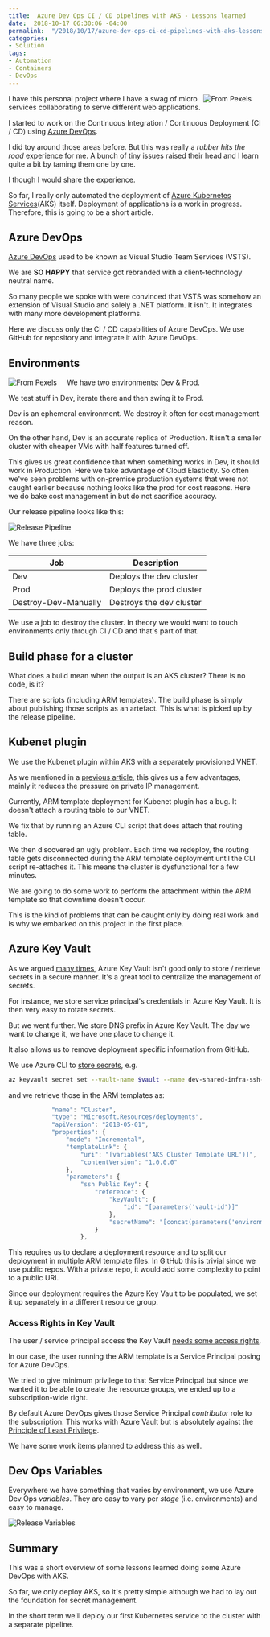 ```yaml
---
title:  Azure Dev Ops CI / CD pipelines with AKS - Lessons learned
date:  2018-10-17 06:30:06 -04:00
permalink:  "/2018/10/17/azure-dev-ops-ci-cd-pipelines-with-aks-lessons-learned/"
categories:
- Solution
tags:
- Automation
- Containers
- DevOps
---
```

<img style="float:right;padding-right:20px;" title="From Pexels" src="/assets/2018/10/azure-dev-ops-ci-cd-pipelines-with-aks-lessons-learned/business-close-up-energy-191648-e1539692591199.jpg" />

I have this personal project where I have a swag of micro services collaborating to serve different web applications.

I started to work on the Continuous Integration / Continuous Deployment (CI / CD) using <a href="https://docs.microsoft.com/en-us/azure/devops/user-guide/what-is-azure-devops-services">Azure DevOps</a>.

I did toy around those areas before.  But this was really a <em>rubber hits the road</em> experience for me.  A bunch of tiny issues raised their head and I learn quite a bit by taming them one by one.

I though I would share the experience.

So far, I really only automated the deployment of <a href="https://vincentlauzon.com/tag/containers/">Azure Kubernetes Services</a>(AKS) itself.  Deployment of applications is a work in progress.  Therefore, this is going to be a short article.

<h2>Azure DevOps</h2>

<a href="https://docs.microsoft.com/en-us/azure/devops/user-guide/what-is-azure-devops-services">Azure DevOps</a> used to be known as Visual Studio Team Services (VSTS).

We are <strong>SO HAPPY</strong> that service got rebranded with a client-technology neutral name.

So many people we spoke with were convinced that VSTS was somehow an extension of Visual Studio and solely a .NET platform.  It isn't.  It integrates with many more development platforms.

Here we discuss only the CI / CD capabilities of Azure DevOps.  We use GitHub for repository and integrate it with Azure DevOps.

<h2>Environments</h2>

<img style="float:left;padding-right:20px;" title="From Pexels" src="/assets/2018/10/azure-dev-ops-ci-cd-pipelines-with-aks-lessons-learned/art-ball-ball-shaped-235615-e1539706329190.jpg" />

We have two environments:  Dev &amp; Prod.

We test stuff in Dev, iterate there and then swing it to Prod.

Dev is an ephemeral environment.  We destroy it often for cost management reason.

On the other hand, Dev is an accurate replica of Production.  It isn't a smaller cluster with cheaper VMs with half features turned off.

This gives us great confidence that when something works in Dev, it should work in Production.  Here we take advantage of Cloud Elasticity.  So often we've seen problems with on-premise production systems that were not caught earlier because nothing looks like the prod for cost reasons.  Here we do bake cost management in but do not sacrifice accuracy.

Our release pipeline looks like this:

<img src="/assets/2018/10/azure-dev-ops-ci-cd-pipelines-with-aks-lessons-learned/release-pipeline.png" alt="Release Pipeline" />

We have three jobs:

<table>
<thead>
<tr>
  <th>Job</th>
  <th>Description</th>
</tr>
</thead>
<tbody>
<tr>
  <td>Dev</td>
  <td>Deploys the dev cluster</td>
</tr>
<tr>
  <td>Prod</td>
  <td>Deploys the prod cluster</td>
</tr>
<tr>
  <td>Destroy-Dev-Manually</td>
  <td>Destroys the dev cluster</td>
</tr>
</tbody>
</table>

We use a job to destroy the cluster.  In theory we would want to touch environments only through CI / CD and that's part of that.

<h2>Build phase for a cluster</h2>

What does a build mean when the output is an AKS cluster?  There is no code, is it?

There are scripts (including ARM templates).  The build phase is simply about publishing those scripts as an artefact.  This is what is picked up by the release pipeline.

<h2>Kubenet plugin</h2>

We use the Kubenet plugin within AKS with a separately provisioned VNET.

As we mentioned in a <a href="https://vincentlauzon.com/2018/09/06/aks-with-kubenet-vs-azure-networking-plug-in/">previous article</a>, this gives us a few advantages, mainly it reduces the pressure on private IP management.

Currently, ARM template deployment for Kubenet plugin has a bug.  It doesn't attach a routing table to our VNET.

We fix that by running an Azure CLI script that does attach that routing table.

We then discovered an ugly problem.  Each time we redeploy, the routing table gets disconnected during the ARM template deployment until the CLI script re-attaches it.  This means the cluster is dysfunctional for a few minutes.

We are going to do some work to perform the attachment within the ARM template so that downtime doesn't occur.

This is the kind of problems that can be caught only by doing real work and is why we embarked on this project in the first place.

<h2>Azure Key Vault</h2>

As we argued <a href="https://vincentlauzon.com/2015/02/03/azure-key-vault/">many times</a>, Azure Key Vault isn't good only to store / retrieve secrets in a secure manner.  It's a great tool to centralize the management of secrets.

For instance, we store service principal's credentials in Azure Key Vault.  It is then very easy to rotate secrets.

But we went further.  We store DNS prefix in Azure Key Vault.  The day we want to change it, we have one place to change it.

It also allows us to remove deployment specific information from GitHub.

We use Azure CLI to <a href="https://github.com/vplauzon/shared-infra/blob/master/secrets.sh">store secrets</a>, e.g.

```bash
az keyvault secret set --vault-name $vault --name dev-shared-infra-ssh-public-key --value <VALUE>
```

and we retrieve those in the ARM templates as:

```JavaScript
            "name": "Cluster",
            "type": "Microsoft.Resources/deployments",
            "apiVersion": "2018-05-01",
            "properties": {
                "mode": "Incremental",
                "templateLink": {
                    "uri": "[variables('AKS Cluster Template URL')]",
                    "contentVersion": "1.0.0.0"
                },
                "parameters": {
                    "ssh Public Key": {
                        "reference": {
                            "keyVault": {
                                "id": "[parameters('vault-id')]"
                            },
                            "secretName": "[concat(parameters('environment'),'-shared-infra-ssh-public-key')]"
                        }
                    },

```

This requires us to declare a deployment resource and to split our deployment in multiple ARM template files.  In GitHub this is trivial since we use public repos.  With a private repo, it would add some complexity to point to a public URI.

Since our deployment requires the Azure Key Vault to be populated, we set it up separately in a different resource group.

<h3>Access Rights in Key Vault</h3>

The user / service principal access the Key Vault <a href="https://docs.microsoft.com/en-us/azure/key-vault/tutorial-web-application-keyvault#grant-rights-to-the-application-identity">needs some access rights</a>.

In our case, the user running the ARM template is a Service Principal posing for Azure DevOps.

We tried to give minimum privilege to that Service Principal but since we wanted it to be able to create the resource groups, we ended up to a subscription-wide right.

By default Azure DevOps gives those Service Principal <em>contributor</em> role to the subscription.  This works with Azure Vault but is absolutely against the <a href="https://en.wikipedia.org/wiki/Principle_of_least_privilege">Principle of Least Privilege</a>.

We have some work items planned to address this as well.

<h2>Dev Ops Variables</h2>

Everywhere we have something that varies by environment, we use Azure Dev Ops <em>variables</em>.  They are easy to vary per <em>stage</em> (i.e. environments) and easy to manage.

<img src="/assets/2018/10/azure-dev-ops-ci-cd-pipelines-with-aks-lessons-learned/release-variables.png" alt="Release Variables" />

<h2>Summary</h2>

This was a short overview of some lessons learned doing some Azure DevOps with AKS.

So far, we only deploy AKS, so it's pretty simple although we had to lay out the foundation for secret management.

In the short term we'll deploy our first Kubernetes service to the cluster with a separate pipeline.